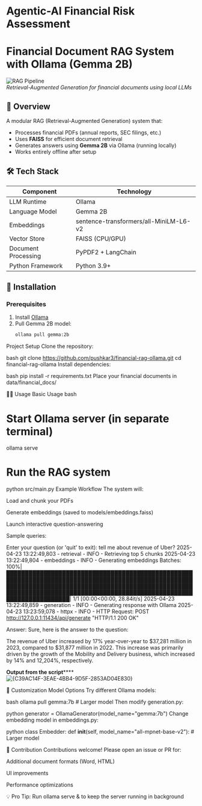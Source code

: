 # Agentic-AI Financial Risk Assessment

# Financial Document RAG System with Ollama (Gemma 2B)

![RAG Pipeline](https://miro.medium.com/v2/resize:fit:1400/1*5ZLci3SuR0zM_QlZOADv8Q.png)  
*Retrieval-Augmented Generation for financial documents using local LLMs*

## 📌 Overview

A modular RAG (Retrieval-Augmented Generation) system that:
- Processes financial PDFs (annual reports, SEC filings, etc.)
- Uses **FAISS** for efficient document retrieval
- Generates answers using **Gemma 2B** via Ollama (running locally)
- Works entirely offline after setup

## 🛠️ Tech Stack

| Component           | Technology                          |
|---------------------|-------------------------------------|
| LLM Runtime         | Ollama                              |
| Language Model      | Gemma 2B                           |
| Embeddings          | sentence-transformers/all-MiniLM-L6-v2 |
| Vector Store        | FAISS (CPU/GPU)                    |
| Document Processing | PyPDF2 + LangChain                 |
| Python Framework    | Python 3.9+                        |

## 🚀 Installation

### Prerequisites
1. Install [Ollama](https://ollama.ai/)
2. Pull Gemma 2B model:
   ```bash
   ollama pull gemma:2b

Project Setup
Clone the repository:

bash
git clone https://github.com/pushkar3/financial-rag-ollama.git
cd financial-rag-ollama
Install dependencies:

bash
pip install -r requirements.txt
Place your financial documents in data/financial_docs/

🏃‍♂️ Usage
Basic Usage
bash
# Start Ollama server (in separate terminal)
ollama serve

# Run the RAG system
python src/main.py
Example Workflow
The system will:

Load and chunk your PDFs

Generate embeddings (saved to models/embeddings.faiss)

Launch interactive question-answering

Sample queries:

Enter your question (or 'quit' to exit): tell me about revenue of Uber?
2025-04-23 13:22:49,803 - retrieval - INFO - Retrieving top 5 chunks
2025-04-23 13:22:49,804 - embeddings - INFO - Generating embeddings
Batches: 100%|█████████████████████████████████████████████████████████████████████████████████████████████████████████████████████████████████████████████████████████████████████████████████████████████████████████████████████████| 1/1 [00:00<00:00, 28.84it/s] 
2025-04-23 13:22:49,859 - generation - INFO - Generating response with Ollama
2025-04-23 13:23:59,078 - httpx - INFO - HTTP Request: POST http://127.0.0.1:11434/api/generate "HTTP/1.1 200 OK"

Answer: Sure, here is the answer to the question:

The revenue of Uber increased by 17% year-over-year to $37,281 million in 2023, compared to $31,877 million in 2022. This increase was primarily driven by the growth of the Mobility and Delivery business, which increased by 14% and 12,204%, respectively.        

**Output from the script******
![{C39AC14F-3EAE-4BB4-9D5F-2853AD04E830}](https://github.com/user-attachments/assets/bd1f4d67-3118-44f4-8bb0-fb58a8c5c817)

🔧 Customization
Model Options
Try different Ollama models:

bash
ollama pull gemma:7b  # Larger model
Then modify generation.py:

python
generator = OllamaGenerator(model_name="gemma:7b")
Change embedding model in embeddings.py:

python
class Embedder:
    def __init__(self, model_name="all-mpnet-base-v2"):  # Larger model

🤝 Contribution
Contributions welcome! Please open an issue or PR for:

Additional document formats (Word, HTML)

UI improvements

Performance optimizations

💡 Pro Tip: Run ollama serve & to keep the server running in background
